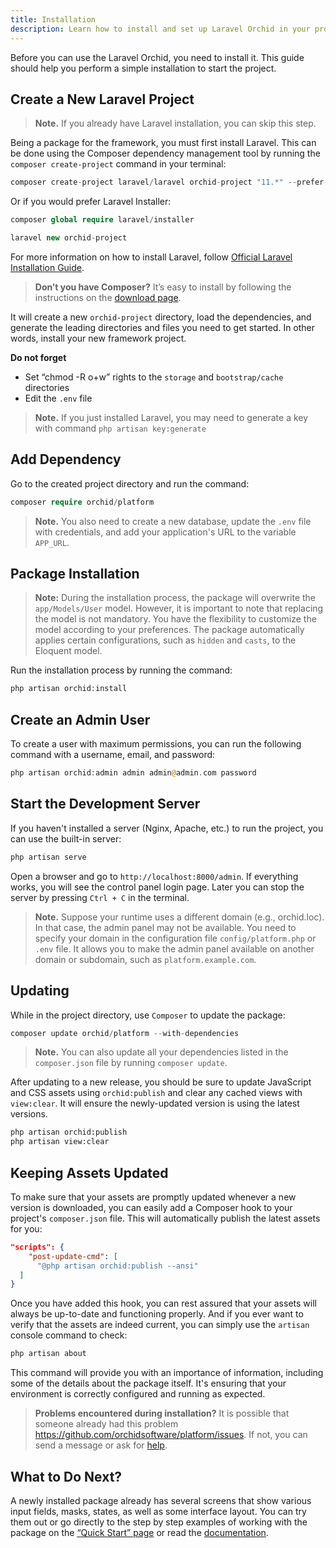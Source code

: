 ```yaml
---
title: Installation
description: Learn how to install and set up Laravel Orchid in your project with our comprehensive installation guide. Step-by-step instructions and helpful tips make it easy to get started with Orchid.
---
```



Before you can use the Laravel Orchid, you need to install it. This guide should help you perform a simple installation to start the project.

## Create a New Laravel Project

> **Note.** If you already have Laravel installation, you can skip this step.

Being a package for the framework, you must first install Laravel. This can be done using the Composer dependency management tool by running the `composer create-project` command in your terminal:

```php
composer create-project laravel/laravel orchid-project "11.*" --prefer-dist
```

Or if you would prefer Laravel Installer:

```php
composer global require laravel/installer

laravel new orchid-project
```

For more information on how to install Laravel, follow [Official Laravel Installation Guide](https://laravel.com/docs/installation).

> **Don’t you have Composer?** It’s easy to install by following the instructions on the [download page](https://getcomposer.org/download/).

It will create a new `orchid-project` directory, load the dependencies, and generate the leading directories and files you need to get started.
In other words, install your new framework project.


**Do not forget**

- Set “chmod -R o+w” rights to the `storage` and `bootstrap/cache` directories
- Edit the `.env` file

> **Note.** If you just installed Laravel, you may need to generate a key with command `php artisan key:generate`

## Add Dependency

Go to the created project directory and run the command:
```php
composer require orchid/platform
```

> **Note.** You also need to create a new database, update the `.env` file with credentials, and add your application's URL to the variable `APP_URL`.


## Package Installation

> **Note:** During the installation process, the package will overwrite the `app/Models/User` model. However, it is important to note that replacing the model is not mandatory. You have the flexibility to customize the model according to your preferences. The package automatically applies certain configurations, such as `hidden` and `casts`, to the Eloquent model.

Run the installation process by running the command:

```php
php artisan orchid:install
```

## Create an Admin User

To create a user with maximum permissions, you can run the following command with a username, email, and password:

```php
php artisan orchid:admin admin admin@admin.com password
```


## Start the Development Server

If you haven't installed a server (Nginx, Apache, etc.) to run the project, you can use the built-in server:

```php
php artisan serve
```

Open a browser and go to `http://localhost:8000/admin`. If everything works, you will see the control panel login page. Later you can stop the server by pressing `Ctrl + C` in the terminal.

> **Note.** Suppose your runtime uses a different domain (e.g., orchid.loc). In that case, the admin panel may not be available. You need to specify your domain in the configuration file `config/platform.php` or `.env` file. It allows you to make the admin panel available on another domain or subdomain, such as `platform.example.com`.


## Updating

While in the project directory, use `Composer` to update the package:

```php
composer update orchid/platform --with-dependencies
```

> **Note.** You can also update all your dependencies listed in the `composer.json` file by running `composer update`.


After updating to a new release, you should be sure to update JavaScript and CSS assets using `orchid:publish` and clear any cached views with `view:clear`. It will ensure the newly-updated version is using the latest versions.

```bash
php artisan orchid:publish
php artisan view:clear
```

## Keeping Assets Updated

To make sure that your assets are promptly updated whenever a new version is downloaded, you can easily add a Composer hook to your project's `composer.json` file.
This will automatically publish the latest assets for you:

```json
"scripts": {
    "post-update-cmd": [
      "@php artisan orchid:publish --ansi"
  ]
}
```

Once you have added this hook, you can rest assured that your assets will always be up-to-date and functioning properly.
And if you ever want to verify that the assets are indeed current, you can simply use the `artisan` console command to check:

```php
php artisan about
```

This command will provide you with an importance of information, including some of the details about the package itself.
It's  ensuring that your environment is correctly configured and running as expected.


> **Problems encountered during installation?** It is possible that someone already had this problem https://github.com/orchidsoftware/platform/issues. If not, you can send a message or ask for [help](https://github.com/orchidsoftware/platform/issues/new).



## What to Do Next?

A newly installed package already has several screens that show various input fields, masks, states, as well as some interface layout. You can try them out or go directly to the step by step examples of working with the package on the [“Quick Start” page](/en/docs/quickstart) or read the [documentation](/en/docs/screens).
